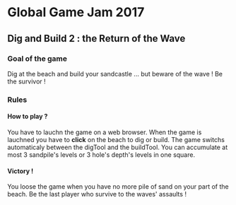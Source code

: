 # Global Game Jam 2017

## Dig and Build 2 : the Return of the Wave

### Goal of the game
Dig at the beach and build your sandcastle ... but beware of the wave ! Be the survivor !

### Rules
#### How to play ?
You have to lauchn the game on a web browser. 
When the game is lauchned you have to <b>click</b> on the beach to dig or build. The game switchs automaticaly between the digTool and the buildTool.
You can accumulate at most 3 sandpile's levels or 3 hole's depth's levels in one square.

#### Victory !
You loose the game when you have no more pile of sand on your part of the beach.
Be the last player who survive to the waves' assaults ! 

